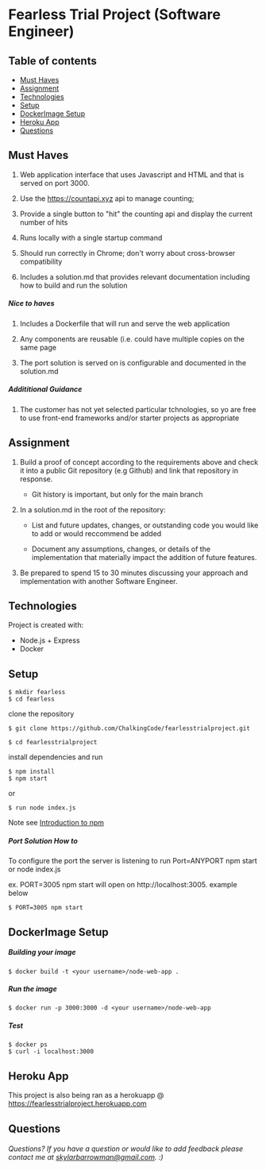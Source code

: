 # Fearless Trial Project (Software Engineer)

## Table of contents
* [Must Haves](#must-haves)
* [Assignment](#assignment)
* [Technologies](#technologies)
* [Setup](#setup)
* [DockerImage Setup](#dockerimage-setup)
* [Heroku App](#heroku-app)
* [Questions](#questions)

## Must Haves 

1. Web application interface that uses Javascript and HTML and that is served on port 3000. 

2. Use the https://countapi.xyz api to manage counting;

3. Provide a single button to "hit" the counting api and display the current number of hits 

4. Runs locally with a single startup command 

5. Should run correctly in Chrome; don't worry about cross-browser compatibility

6. Includes a solution.md that provides relevant documentation including how to build and run the solution

##### Nice to haves 

1. Includes a Dockerfile that will run and serve the web application

2. Any components are reusable (i.e. could have multiple copies on the same page

3. The port solution is served on is configurable and documented in the solution.md

##### Addititional Guidance 

1. The customer has not yet selected particular tchnologies, so yo are free to use front-end frameworks and/or starter projects as appropriate

## Assignment 

1. Build a proof of concept according to the requirements above and check it into a public Git repository (e.g Github) and link that repository in response.

	* Git history is important, but only for the main branch 

2. In a solution.md in the root of the repository:

	* List and future updates, changes, or outstanding code you would like to add or would reccommend be added

	* Document any assumptions, changes, or details of the implementation that materially impact the addition of future features. 

3. Be prepared to spend 15 to 30 minutes discussing your approach and implementation with another Software Engineer. 

## Technologies 
Project is created with:
* Node.js + Express
* Docker 

## Setup 

	$ mkdir fearless
	$ cd fearless

clone the repository 

	$ git clone https://github.com/ChalkingCode/fearlesstrialproject.git

	$ cd fearlesstrialproject

install dependencies and run   

	$ npm install
	$ npm start 
or 

	$ run node index.js 

Note see [Introduction to npm](https://nodejs.dev/learn/an-introduction-to-the-npm-package-manager)

##### Port Solution How to 

To configure the port the server is listening to run Port=ANYPORT npm start or node index.js 

ex. PORT=3005 npm start will open on http://localhost:3005. example below 

	$ PORT=3005 npm start  

## DockerImage Setup 

##### Building your image 

	$ docker build -t <your username>/node-web-app .

##### Run the image 

	$ docker run -p 3000:3000 -d <your username>/node-web-app

##### Test 

	$ docker ps 
	$ curl -i localhost:3000


## Heroku App

This project is also being ran as a herokuapp @ https://fearlesstrialproject.herokuapp.com

## Questions

###### Questions? If you have a question or would like to add feedback please contact me at skylarbarrowman@gmail.com. :) 
